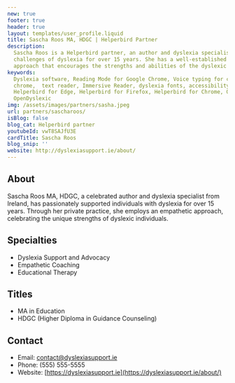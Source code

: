 ```yaml
---
new: true
footer: true
header: true
layout: templates/user_profile.liquid
title: Sascha Roos MA, HDGC | Helperbird Partner
description:
  Sascha Roos is a Helperbird partner, an author and dyslexia specialist supporting people with the
  challenges of dyslexia for over 15 years. She has a well-established private practice, and an
  approach that encourages the strengths and abilities of the dyslexic individual.
keywords:
  Dyslexia software, Reading Mode for Google Chrome, Voice typing for chrome, Text to speech for
  chrome,  text reader, Immersive Reader, dyslexia fonts, accessibility software, dyslexia software,
  Helperbird for Edge, Helperbird for Firefox, Helperbird for Chrome, Opendyslexic for Chrome,
  OpenDyslexic
img: /assets/images/partners/sasha.jpeg
url: partners/sascharoos/
isBlog: false
blog_cat: Helperbird partner
youtubeId: vwT8SAJfU3E
cardTitle: Sascha Roos
blog_snip: ''
website: http://dyslexiasupport.ie/about/
---
```


## About

Sascha Roos MA, HDGC, a celebrated author and dyslexia specialist from Ireland, has passionately
supported individuals with dyslexia for over 15 years. Through her private practice, she employs an
empathetic approach, celebrating the unique strengths of dyslexic individuals.

## Specialties

- Dyslexia Support and Advocacy
- Empathetic Coaching
- Educational Therapy

## Titles

- MA in Education
- HDGC (Higher Diploma in Guidance Counseling)

## Contact

- Email: contact@dyslexiasupport.ie
- Phone: (555) 555-5555
- Website: [https://dyslexiasupport.ie](https://dyslexiasupport.ie/about/)
